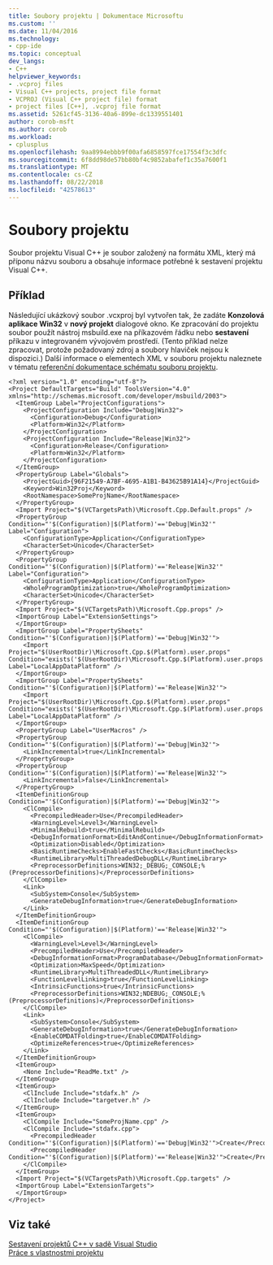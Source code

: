 ```yaml
---
title: Soubory projektu | Dokumentace Microsoftu
ms.custom: ''
ms.date: 11/04/2016
ms.technology:
- cpp-ide
ms.topic: conceptual
dev_langs:
- C++
helpviewer_keywords:
- .vcproj files
- Visual C++ projects, project file format
- VCPROJ (Visual C++ project file) format
- project files [C++], .vcproj file format
ms.assetid: 5261cf45-3136-40a6-899e-dc1339551401
author: corob-msft
ms.author: corob
ms.workload:
- cplusplus
ms.openlocfilehash: 9aa8994ebbb9f00afa6858597fce17554f3c3dfc
ms.sourcegitcommit: 6f8dd98de57bb80bf4c9852abafef1c35a7600f1
ms.translationtype: MT
ms.contentlocale: cs-CZ
ms.lasthandoff: 08/22/2018
ms.locfileid: "42578613"
---
```

# <a name="project-files"></a>Soubory projektu
Soubor projektu Visual C++ je soubor založený na formátu XML, který má příponu názvu souboru a obsahuje informace potřebné k sestavení projektu Visual C++.  
  
## <a name="example"></a>Příklad  
 Následující ukázkový soubor .vcxproj byl vytvořen tak, že zadáte **Konzolová aplikace Win32** v **nový projekt** dialogové okno. Ke zpracování do projektu soubor použít nástroj msbuild.exe na příkazovém řádku nebo **sestavení** příkazu v integrovaném vývojovém prostředí. (Tento příklad nelze zpracovat, protože požadovaný zdroj a soubory hlaviček nejsou k dispozici.) Další informace o elementech XML v souboru projektu naleznete v tématu [referenční dokumentace schématu souboru projektu](/visualstudio/msbuild/msbuild-project-file-schema-reference).  
  
```  
<?xml version="1.0" encoding="utf-8"?>  
<Project DefaultTargets="Build" ToolsVersion="4.0" xmlns="http://schemas.microsoft.com/developer/msbuild/2003">  
  <ItemGroup Label="ProjectConfigurations">  
    <ProjectConfiguration Include="Debug|Win32">  
      <Configuration>Debug</Configuration>  
      <Platform>Win32</Platform>  
    </ProjectConfiguration>  
    <ProjectConfiguration Include="Release|Win32">  
      <Configuration>Release</Configuration>  
      <Platform>Win32</Platform>  
    </ProjectConfiguration>  
  </ItemGroup>  
  <PropertyGroup Label="Globals">  
    <ProjectGuid>{96F21549-A7BF-4695-A1B1-B43625B91A14}</ProjectGuid>  
    <Keyword>Win32Proj</Keyword>  
    <RootNamespace>SomeProjName</RootNamespace>  
  </PropertyGroup>  
  <Import Project="$(VCTargetsPath)\Microsoft.Cpp.Default.props" />  
  <PropertyGroup Condition="'$(Configuration)|$(Platform)'=='Debug|Win32'" Label="Configuration">  
    <ConfigurationType>Application</ConfigurationType>  
    <CharacterSet>Unicode</CharacterSet>  
  </PropertyGroup>  
  <PropertyGroup Condition="'$(Configuration)|$(Platform)'=='Release|Win32'" Label="Configuration">  
    <ConfigurationType>Application</ConfigurationType>  
    <WholeProgramOptimization>true</WholeProgramOptimization>  
    <CharacterSet>Unicode</CharacterSet>  
  </PropertyGroup>  
  <Import Project="$(VCTargetsPath)\Microsoft.Cpp.props" />  
  <ImportGroup Label="ExtensionSettings">  
  </ImportGroup>  
  <ImportGroup Label="PropertySheets" Condition="'$(Configuration)|$(Platform)'=='Debug|Win32'">  
    <Import Project="$(UserRootDir)\Microsoft.Cpp.$(Platform).user.props" Condition="exists('$(UserRootDir)\Microsoft.Cpp.$(Platform).user.props')" Label="LocalAppDataPlatform" />  
  </ImportGroup>  
  <ImportGroup Label="PropertySheets" Condition="'$(Configuration)|$(Platform)'=='Release|Win32'">  
    <Import Project="$(UserRootDir)\Microsoft.Cpp.$(Platform).user.props" Condition="exists('$(UserRootDir)\Microsoft.Cpp.$(Platform).user.props')" Label="LocalAppDataPlatform" />  
  </ImportGroup>  
  <PropertyGroup Label="UserMacros" />  
  <PropertyGroup Condition="'$(Configuration)|$(Platform)'=='Debug|Win32'">  
    <LinkIncremental>true</LinkIncremental>  
  </PropertyGroup>  
  <PropertyGroup Condition="'$(Configuration)|$(Platform)'=='Release|Win32'">  
    <LinkIncremental>false</LinkIncremental>  
  </PropertyGroup>  
  <ItemDefinitionGroup Condition="'$(Configuration)|$(Platform)'=='Debug|Win32'">  
    <ClCompile>  
      <PrecompiledHeader>Use</PrecompiledHeader>  
      <WarningLevel>Level3</WarningLevel>  
      <MinimalRebuild>true</MinimalRebuild>  
      <DebugInformationFormat>EditAndContinue</DebugInformationFormat>  
      <Optimization>Disabled</Optimization>  
      <BasicRuntimeChecks>EnableFastChecks</BasicRuntimeChecks>  
      <RuntimeLibrary>MultiThreadedDebugDLL</RuntimeLibrary>  
      <PreprocessorDefinitions>WIN32;_DEBUG;_CONSOLE;%(PreprocessorDefinitions)</PreprocessorDefinitions>  
    </ClCompile>  
    <Link>  
      <SubSystem>Console</SubSystem>  
      <GenerateDebugInformation>true</GenerateDebugInformation>  
    </Link>  
  </ItemDefinitionGroup>  
  <ItemDefinitionGroup Condition="'$(Configuration)|$(Platform)'=='Release|Win32'">  
    <ClCompile>  
      <WarningLevel>Level3</WarningLevel>  
      <PrecompiledHeader>Use</PrecompiledHeader>  
      <DebugInformationFormat>ProgramDatabase</DebugInformationFormat>  
      <Optimization>MaxSpeed</Optimization>  
      <RuntimeLibrary>MultiThreadedDLL</RuntimeLibrary>  
      <FunctionLevelLinking>true</FunctionLevelLinking>  
      <IntrinsicFunctions>true</IntrinsicFunctions>  
      <PreprocessorDefinitions>WIN32;NDEBUG;_CONSOLE;%(PreprocessorDefinitions)</PreprocessorDefinitions>  
    </ClCompile>  
    <Link>  
      <SubSystem>Console</SubSystem>  
      <GenerateDebugInformation>true</GenerateDebugInformation>  
      <EnableCOMDATFolding>true</EnableCOMDATFolding>  
      <OptimizeReferences>true</OptimizeReferences>  
    </Link>  
  </ItemDefinitionGroup>  
  <ItemGroup>  
    <None Include="ReadMe.txt" />  
  </ItemGroup>  
  <ItemGroup>  
    <ClInclude Include="stdafx.h" />  
    <ClInclude Include="targetver.h" />  
  </ItemGroup>  
  <ItemGroup>  
    <ClCompile Include="SomeProjName.cpp" />  
    <ClCompile Include="stdafx.cpp">  
      <PrecompiledHeader Condition="'$(Configuration)|$(Platform)'=='Debug|Win32'">Create</PrecompiledHeader>  
      <PrecompiledHeader Condition="'$(Configuration)|$(Platform)'=='Release|Win32'">Create</PrecompiledHeader>  
    </ClCompile>  
  </ItemGroup>  
  <Import Project="$(VCTargetsPath)\Microsoft.Cpp.targets" />  
  <ImportGroup Label="ExtensionTargets">  
  </ImportGroup>  
</Project>  
```  
  
## <a name="see-also"></a>Viz také  
 [Sestavení projektů C++ v sadě Visual Studio](../ide/building-cpp-projects-in-visual-studio.md)   
 [Práce s vlastnostmi projektu](../ide/working-with-project-properties.md)